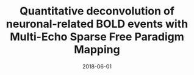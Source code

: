 ---
title: "Quantitative deconvolution of neuronal-related BOLD events with Multi-Echo Sparse Free Paradigm Mapping"
project_id: multi_echo
date: 2018-06-01
conference_id: "ISMRM_2018"
presenters:
   - javier_gonzalez-castillo
   - peter_bandettini
summary: "<p>This work proposes a novel formulation of the Sparse Free Paradigm Mapping (SPFM) algorithm for Multi-Echo (ME) fMRI that produces estimates of ΔR2* with interpretable units (s-1) without prior timing information of task events. Here we show how ΔR2* time-series estimated with ME-SPFM have physiologically plausible values, in agreement with previously published estimates of ΔR2* for neuronal events. We also show, how having easily interpretable units permits detection of artefactual events that can be easily removed from subsequent analysis and interpretation. Our results suggest that ME-SPFM may provide a pseudo-quantitative method to study the time-varying nature of brain activity in experimentally unconstrained paradigms (naturalistic, resting-state) or clinical applications (detection of inter-ictal epileptic events).</p>"
file: /assets/presentations/1439_gonzalezcastillo_v02_4pdf.pdf
filename: 1439_gonzalezcastillo_v02_4pdf.pdf
layout: presentation
---